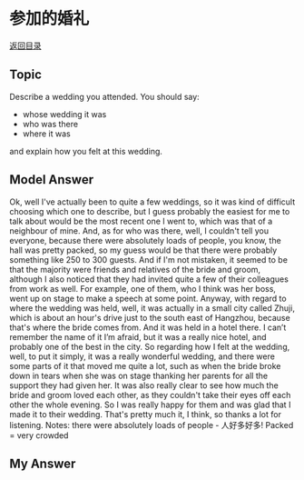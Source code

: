 # 参加的婚礼
[返回目录](README.md)
## Topic
Describe a wedding you attended. You should say:

- whose wedding it was
- who was there
- where it was

and explain how you felt at this wedding.

## Model Answer
Ok, well I've actually been to quite a few weddings, so it was kind of difficult choosing which one to describe, but I guess probably the easiest for me to talk about would be the most recent one I went to, which was that of a neighbour of mine.
And, as for who was there, well, I couldn't tell you everyone, because there were absolutely loads of people, you know, the hall was pretty packed, so my guess would be that there were probably something like 250 to 300 guests. And if I'm not mistaken, it seemed to be that the majority were friends and relatives of the bride and groom, although I also noticed that they had invited quite a few of their colleagues from work as well. For example, one of them, who I think was her boss, went up on stage to make a speech at some point.
Anyway, with regard to where the wedding was held, well, it was actually in a small city called Zhuji, which is about an hour's drive just to the south east of Hangzhou, because that's where the bride comes from. And it was held in a hotel there. I can’t remember the name of it I’m afraid, but it was a really nice hotel, and probably one of the best in the city.
So regarding how I felt at the wedding, well, to put it simply, it was a really wonderful wedding, and there were some parts of it that moved me quite a lot, such as when the bride broke down in tears when she was on stage thanking her parents for all the support they had given her. It was also really clear to see how much the bride and groom loved each other, as they couldn't take their eyes off each other the whole evening. So I was really happy for them and was glad that I made it to their wedding.
That's pretty much it, I think, so thanks a lot for listening.
Notes:
there were absolutely loads of people - 人好多好多! Packed = very crowded
## My Answer

